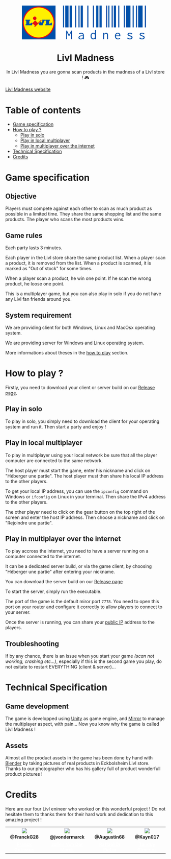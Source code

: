 <br/>
<br/>
<h1 align="center"><img src="./doc/picture/Livl_Madness.png" width="400px"/>
<br/><br/>
  Livl Madness
</h1>
<p align="center">In Livl Madness you are gonna scan products in the madness of a Livl store ! 🎮</p>

[Livl Madness website](https://livl.franck-g.fr/)

# Table of contents

- [Game specification](#Game-specification)
- [How to play ?](#How-to-play-?)
  - [Play in solo](#Play-in-solo)
  - [Play in local multiplayer](Play-in-local-multiplayer)
  - [Play in multiplayer over the internet](#Play-in-multiplayer-over-the-internet)
- [Technical Specification](#Technical-Specification)
- [Credits](#Credits)

# Game specification

## Objective

Players must compete against each other to scan as much product as possible in a limited time. They share the same shopping list and the same products. The player who scans the most products wins.

## Game rules

Each party lasts 3 minutes.

Each player in the Livl store share the same product list. When a player scan a product, it is removed from the list. When a product is scanned, it is marked as "Out of stock" for some times.

When a player scan a product, he win one point. If he scan the wrong product, he loose one point.

This is a multiplayer game, but you can also play in solo if you do not have any Livl fan friends around you.

## System requirement

We are providing client for both Windows, Linux and MacOsx operating system.

We are providing server for Windows and Linux operating system.

More informations about theses in the [how to play](#How-to-play-?) section.

# How to play ?

Firstly, you need to download your client or server build on our [Release page](https://github.com/Livl-Corporation/livl-madness/releases).

## Play in solo

To play in solo, you simply need to download the client for your operating system and run it.
Then start a party and enjoy !

## Play in local multiplayer

To play in multiplayer using your local network be sure that all the player computer are connected to the same network.

The host player must start the game, enter his nickname and click on "Héberger une partie". The host player must then share his local IP address to the other players.

To get your local IP address, you can use the `ipconfig` command on Windows or `ifconfig` on Linux in your terminal. Then share the IPv4 address to the other players.

The other player need to click on the gear button on the top right of the screen and enter the host IP address.
Then choose a nickname and click on "Rejoindre une partie".

## Play in multiplayer over the internet

To play accross the internet, you need to have a server running on a computer connected to the internet.

It can be a dedicated server build, or via the game client, by choosing "Héberger une partie" after entering your nickname.

You can download the server build on our [Release page](https://github.com/Livl-Corporation/livl-madness/releases)

To start the server, simply run the executable.

The port of the game is the default miror port `7778`. You need to open this port on your router and configure it correctly to allow players to connect to your server.

Once the server is running, you can share your [public IP](https://whatismyipaddress.com/) address to the players.

## Troubleshooting

If by any chance, there is an issue when you start your game _(scan not working, crashing etc...)_, especially if this is the second game you play, do not esitate to restart EVERYTHING (client & server)...

# Technical Specification

## Game development

The game is developped using [Unity](https://unity.com/fr) as game engine, and [Mirror](https://mirror-networking.com/) to manage the multiplayer aspect, with pain... Now you know why the game is called Livl Madness !

## Assets

Almost all the product assets in the game has been done by hand with [Blender](https://www.blender.org/) by taking pictures of real products in Eckbolsheim Livl store. Thanks to our photographer who has his gallery full of product wonderfull product pictures !

# Credits

Here are our four Livl enineer who worked on this wonderful project ! Do not hesitate them to thanks them for their hard work and dedication to this amazing project !

<table align="center">
  <tr>
    <th><img src="https://avatars.githubusercontent.com/u/19238963?v=4?v=4?size=115" width="115"><br><strong>@FranckG28</strong></th>
    <th><img  src="https://avatars.githubusercontent.com/u/62793491?v=4?size=115" width="115"><br><strong>@jvondermarck</strong></th>
    <th><img  src="https://avatars.githubusercontent.com/u/67447144?v=4?size=115" width="115"><br><strong>@Augustin68</strong></th>
    <th><img  src="https://avatars.githubusercontent.com/u/51646882?v=4?size=115" width="115"><br><strong>@Kayn017</strong></th>
  </tr>
  <tr align="center">
    <td><b><a href="https://github.com/FranckG28" style="color: white">Franck Gutmann</a></b></td>
    <td><b><a href="https://github.com/jvondermarck" style="color: white">Julien Von Der Marck</a></b></td>
    <td><b><a href="https://github.com/Augustin68" style="color: white">Raffael Di Pietro</a></b></td>
    <td><b><a href="https://github.com/Kayn017" style="color: white">Tanguy Gimenez</a></b></td>
  </tr>
</table>
